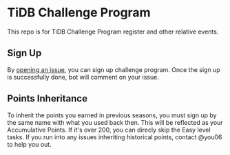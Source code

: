 # TiDB Challenge Program

This repo is for TiDB Challenge Program register and other relative events.

## Sign Up

By [opening an issue](https://github.com/tidb-challenge-program/register/issues/new?template=challenge-program-register.md&title=Challenge+Program+Register), you can sign up challenge program. Once the sign up is successfully done, bot will comment on your issue.

## Points Inheritance

To inherit the points you earned in previous seasons, you must sign up by the same name with what you used back then. This will be reflected as your Accumulative Points. If it's over 200, you can direcly skip the Easy level tasks. If you run into any issues inheriting historical points, contact @you06 to help you out.
